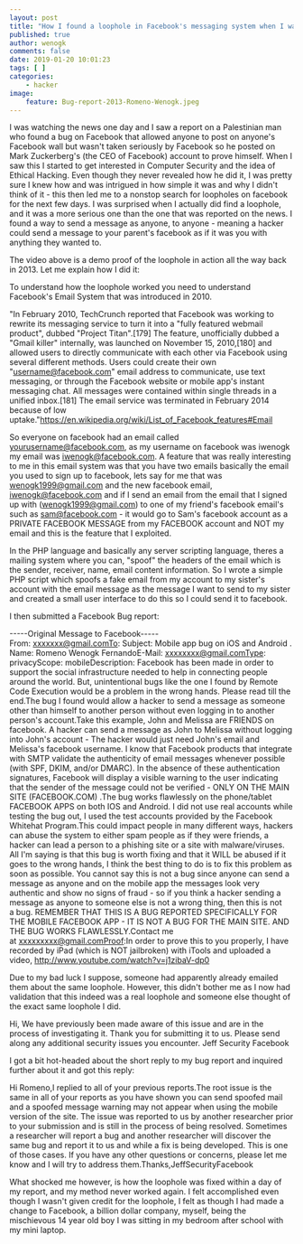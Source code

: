 ```yaml
---
layout: post
title: "How I found a loophole in Facebook's messaging system when I was 14"
published: true
author: wenogk
comments: false
date: 2019-01-20 10:01:23
tags: [ ]
categories:
    - hacker
image:
    feature: Bug-report-2013-Romeno-Wenogk.jpeg
---
```



I was watching the news one day and I saw a report on a Palestinian man who found a bug on Facebook that allowed anyone to post on anyone's Facebook wall but wasn't taken seriously by Facebook so he posted on Mark Zuckerberg's (the CEO of Facebook) account to prove himself. When I saw this I started to get interested in Computer Security and the idea of Ethical Hacking. Even though they never revealed how he did it, I was pretty sure I knew how and was intrigued in how simple it was and why I didn't think of it - this then led me to a nonstop search for loopholes on facebook for the next few days. I was surprised when I actually did find a loophole, and it was a more serious one than the one that was reported on the news. I found a way to send a message as anyone, to anyone - meaning a hacker could send a message to your parent's facebook as if it was you with anything they wanted to. 











The video above is a demo proof of the loophole in action all the way back in 2013. Let me explain how I did it:





To understand how the loophole worked you need to understand Facebook's Email System that was introduced in 2010. 





"In February 2010,&nbsp;TechCrunch&nbsp;reported that Facebook was working to rewrite its messaging service to turn it into a "fully featured webmail product", dubbed "Project Titan".[179]&nbsp;The feature, unofficially dubbed a "Gmail&nbsp;killer" internally, was launched on November 15, 2010,[180]&nbsp;and allowed users to directly communicate with each other via Facebook using several different methods. Users could create their own "username@facebook.com"&nbsp;email address&nbsp;to communicate, use text messaging, or through the Facebook website or mobile app's instant messaging chat. All messages were contained within single&nbsp;threads&nbsp;in a unified inbox.[181]&nbsp;The email service was terminated in February 2014 because of low uptake."https://en.wikipedia.org/wiki/List_of_Facebook_features#Email





So everyone on facebook had an email called yourusername@facebook.com, as my username on facebook was iwenogk my email was iwenogk@facebook.com. A feature that was really interesting to me in this email system was that you have two emails basically the email you used to sign up to facebook, lets say for me that was wenogk1999@gmail.com and the new facebook email, iwenogk@facebook.com and if I send an email from the email that I signed up with (wenogk1999@gmail.com) to one of my friend's facebook email's such as sam@facebook.com - it would go to Sam's facebook account as a PRIVATE FACEBOOK MESSAGE from my FACEBOOK account and NOT my email and this is the feature that I exploited.





In the PHP language and basically any server scripting language, theres a mailing system where you can, "spoof" the headers of the email which is the sender, receiver, name, email content information. So I wrote a simple PHP script which spoofs a fake email from my account to my sister's account with the email message as the message I want to send to my sister and created a small user interface to do this so I could send it to facebook.





I then submitted a Facebook Bug report:











-----Original Message to Facebook-----From:&nbsp;xxxxxxx@gmail.comTo:&nbsp;Subject: Mobile app&nbsp;bug&nbsp;on iOS and Android .                                               Name: Romeno Wenogk FernandoE-Mail:&nbsp;xxxxxxxx@gmail.comType: privacyScope: mobileDescription: Facebook has been made in order to support the social infrastructure needed to help in connecting people around the world. But, unintentional&nbsp;bugs&nbsp;like the one I found by Remote Code Execution would be a problem in the wrong hands. Please read till the end.The&nbsp;bug&nbsp;I found would allow a hacker to send a message as someone other than himself to another person without even logging in to another person's account.Take this example, John and Melissa are FRIENDS on facebook. A hacker can send a message as John to Melissa without logging into John's account - The hacker would just need John's email and Melissa's facebook username. I know that Facebook products that integrate with SMTP validate the authenticity of email messages whenever possible (with SPF, DKIM, and/or DMARC). In the absence of these authentication signatures, Facebook will display a visible warning to the user indicating that the sender of the message could not be verified - ONLY ON THE MAIN SITE (FACEBOOK.COM) .The&nbsp;bug&nbsp;works flawlessly on the phone/tablet FACEBOOK APPS on both IOS and Android.&nbsp;I did not use real accounts while testing the&nbsp;bug&nbsp;out, I used the test accounts provided by the Facebook Whitehat Program.This could impact people in many different ways, hackers can abuse the system to either spam people as if they were friends, a hacker can lead a person to a phishing site or a site with malware/viruses. All I'm saying is that this&nbsp;bug&nbsp;is worth fixing and that it WILL be abused if it goes to the wrong hands, I think the best thing to do is to fix this problem as soon as possible. You cannot say this is not a&nbsp;bug&nbsp;since anyone can send a message as anyone and on the mobile app the messages look very authentic and show no signs of fraud - so if you think a hacker sending a message as anyone to someone else is not a wrong thing, then this is not a&nbsp;bug. REMEMBER THAT THIS IS A&nbsp;BUG&nbsp;REPORTED SPECIFICALLY FOR THE MOBILE FACEBOOK APP - IT IS NOT A&nbsp;BUG&nbsp;FOR THE MAIN SITE. AND THE&nbsp;BUG&nbsp;WORKS FLAWLESSLY.Contact me at&nbsp;xxxxxxxxx@gmail.comProof:In order to prove this to you properly, I have recorded by iPad (which is NOT jailbroken) with iTools and uploaded a video,&nbsp;http://www.youtube.com/watch?v=j1zibaV-dp0





Due to my bad luck I suppose, someone had apparently already emailed them about the same loophole. However, this didn't bother me as I now had validation that this indeed was a real loophole and someone else thought of the exact same loophole I did. 







 



Hi, We have previously been made aware of this issue and are in the process of investigating it. Thank you for submitting it to us. Please send along any additional security issues you encounter. Jeff Security Facebook







I got a bit hot-headed about the short reply to my bug report and inquired further about it and got this reply:

  














 



Hi Romeno,I replied to all of your previous&nbsp;reports.The root issue is the same in all of your&nbsp;reports&nbsp;as you have shown you can send spoofed mail and a spoofed message warning may not appear when using the mobile version of the site. The issue was reported to us by another researcher prior to your submission and is still in the process of being resolved. Sometimes a researcher will&nbsp;report&nbsp;a&nbsp;bug&nbsp;and another researcher will discover the same&nbsp;bug&nbsp;and&nbsp;report&nbsp;it to us and while a fix is being developed. This is one of those cases. If you have any other questions or concerns, please let me know and I will try to address them.Thanks,JeffSecurityFacebook







What shocked me however, is how the loophole was fixed within a day of my report, and my method never worked again. I felt accomplished even though I wasn't given credit for the loophole, I felt as though I had made a change to Facebook, a billion dollar company, myself, being the mischievous 14 year old boy I was sitting in my bedroom after school with my mini laptop.


